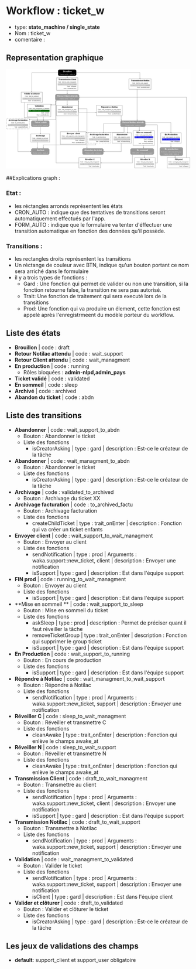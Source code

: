 # Workflow : **ticket_w**
* type: **state_machine / single_state**
* Nom : ticket_w
* comentaire : 

## Representation graphique
![](../assets/docs_images/ticket_w_tb.jpeg)


##Explications graph : 
### Etat : 
* les réctangles arronds représentent les états
* CRON_AUTO : indique que des tentatives de transitions seront automatiquement effectués par l'app. 
* FORM_AUTO : indique que le formulaire va tenter d'éffectuer une transition automatique en fonction des données qu'il possède. 

### Transitions :  
* les rectangles droits représentent les transitions 
* Un réctange de couleur avec BTN, indique qu'un bouton portant ce nom sera arriché dans le formulaire 
* il y a trois types de fonctions : 
  * Gard : Une fonction qui permet de valider ou non une transition, si la fonction retourne false, la transition ne sera pas autorisé. 
  * Trait: Une fonction de traitement qui sera executé lors de la transitions 
  * Prod: Une fonction qui va produire un élement, cette fonction est appelé après l'enregistrmeent du modèle porteur du workflow. 

## Liste des états
* **Brouillon** | code : draft
* **Retour Notilac attendu** | code : wait_support
* **Retour Client attendu** | code : wait_managment
* **En production** | code : running
    * Rôles bloquées : **admin-nlpd,admin_pays**
* **Ticket validé** | code : validated
* **En sommeil** | code : sleep
* **Archivé** | code : archived
* **Abandon du ticket** | code : abdn

## Liste des transitions
* **Abandonner** | code : wait_support_to_abdn
    * Bouton : Abandonner le ticket
    * Liste des fonctions 
        *  isCreatorAsking | type : gard  | description : Est-ce le créateur de la tâche
* **Abandonner** | code : wait_managment_to_abdn
    * Bouton : Abandonner le ticket
    * Liste des fonctions 
        *  isCreatorAsking | type : gard  | description : Est-ce le créateur de la tâche
* **Archivage** | code : validated_to_archived
    * Bouton : Archivage du ticket XX
* **Archivage facturation** | code : to_archived_factu
    * Bouton : Archivage facturation
    * Liste des fonctions 
        *  createChildTicket | type : trait_onEnter  | description : Fonction qui va créer un ticket enfants
* **Envoyer  client** | code : wait_support_to_wait_managment
    * Bouton : Envoyer au client
    * Liste des fonctions 
        *  sendNotification | type : prod  |  Arguments : waka.support::new_ticket, client  | description : Envoyer une notification
        *  isSupport | type : gard  | description : Est dans l&#039;équipe support
* **FIN prod** | code : running_to_wait_managment
    * Bouton : Envoyer au client
    * Liste des fonctions 
        *  isSupport | type : gard  | description : Est dans l&#039;équipe support
* **Mise en sommeil ** | code : wait_support_to_sleep
    * Bouton : Mise en sommeil du ticket
    * Liste des fonctions 
        *  askSleep | type : prod  | description : Permet de préciser quant il faut réveiller la tâche
        *  removeTicketGroup | type : trait_onEnter  | description : Fonction qui supprimer le group ticket 
        *  isSupport | type : gard  | description : Est dans l&#039;équipe support
* **En Production** | code : wait_support_to_running
    * Bouton : En cours de production
    * Liste des fonctions 
        *  isSupport | type : gard  | description : Est dans l&#039;équipe support
* **Répondre à Notilac** | code : wait_managment_to_wait_support
    * Bouton : Répondre à Notilac
    * Liste des fonctions 
        *  sendNotification | type : prod  |  Arguments : waka.support::new_ticket, support  | description : Envoyer une notification
* **Réveiller C** | code : sleep_to_wait_managment
    * Bouton : Réveiller et transmettre C
    * Liste des fonctions 
        *  cleanAwake | type : trait_onEnter  | description : Fonction qui enlève le champs awake_at
* **Réveiller N** | code : sleep_to_wait_support
    * Bouton : Réveiller et transmettre N
    * Liste des fonctions 
        *  cleanAwake | type : trait_onEnter  | description : Fonction qui enlève le champs awake_at
* **Transmission Client** | code : draft_to_wait_managment
    * Bouton : Transmettre au  client
    * Liste des fonctions 
        *  sendNotification | type : prod  |  Arguments : waka.support::new_ticket, client  | description : Envoyer une notification
        *  isSupport | type : gard  | description : Est dans l&#039;équipe support
* **Transmission Notilac** | code : draft_to_wait_support
    * Bouton : Transmettre à Notilac
    * Liste des fonctions 
        *  sendNotification | type : prod  |  Arguments : waka.support::new_ticket, support  | description : Envoyer une notification
* **Validation** | code : wait_managment_to_validated
    * Bouton : Valider le ticket
    * Liste des fonctions 
        *  sendNotification | type : prod  |  Arguments : waka.support::new_ticket, support  | description : Envoyer une notification
        *  isClient | type : gard  | description : Est dans l&#039;équipe client
* **Valider et clôturer** | code : draft_to_validated
    * Bouton : Valider et clôturer le ticket
    * Liste des fonctions 
        *  isCreatorAsking | type : gard  | description : Est-ce le créateur de la tâche

## Les jeux de validations des champs
* **default**: support_client et support_user obligatoire
